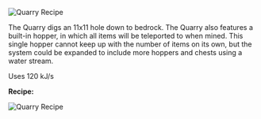 ![Quarry Recipe](http://i.imgur.com/5YaFN4u.png?1)

The Quarry digs an 11x11 hole down to bedrock. The Quarry also features a built-in hopper, in which all items will be teleported to when mined. This single hopper cannot keep up with the number of items on its own, but the system could be expanded to include more hoppers and chests using a water stream.

Uses 120 kJ/s

**Recipe:**

![Quarry Recipe](http://i.imgur.com/Q3nijYe.png?1)